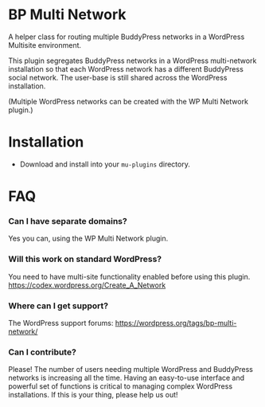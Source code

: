 # BP Multi Network

A helper class for routing multiple BuddyPress networks in a WordPress Multisite environment.

This plugin segregates BuddyPress networks in a WordPress multi-network installation so that each WordPress network has a different BuddyPress social network. The user-base is still shared across the WordPress installation.

(Multiple WordPress networks can be created with the WP Multi Network plugin.)

# Installation

* Download and install into your `mu-plugins` directory.

# FAQ

### Can I have separate domains?

Yes you can, using the WP Multi Network plugin.

### Will this work on standard WordPress?

You need to have multi-site functionality enabled before using this plugin. https://codex.wordpress.org/Create_A_Network

### Where can I get support?

The WordPress support forums: https://wordpress.org/tags/bp-multi-network/

### Can I contribute?

Please! The number of users needing multiple WordPress and BuddyPress networks is increasing all the time. Having an easy-to-use interface and powerful set of functions is critical to managing complex WordPress installations. If this is your thing, please help us out!
